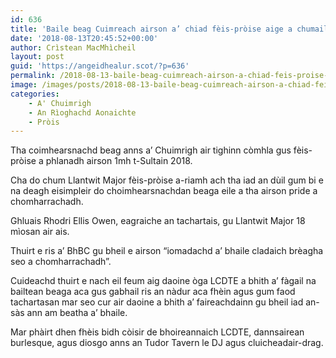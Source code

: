 ```yaml
---
id: 636
title: 'Baile beag Cuimreach airson a’ chiad fèis-pròise aige a chumail'
date: '2018-08-13T20:45:52+00:00'
author: Crìstean MacMhìcheil
layout: post
guid: 'https://angeidhealur.scot/?p=636'
permalink: /2018-08-13-baile-beag-cuimreach-airson-a-chiad-feis-proise-aige-a-chumail/
image: /images/posts/2018-08-13-baile-beag-cuimreach-airson-a-chiad-feis-proise-aige-a-chumail.webp
categories:
    - A' Chuimrigh
    - An Rìoghachd Aonaichte
    - Pròis
---
```


Tha coimhearsnachd beag anns a’ Chuimrigh air tighinn còmhla gus fèis-pròise a phlanadh airson 1mh t-Sultain 2018.

Cha do chum Llantwit Major fèis-pròise a-riamh ach tha iad an dùil gum bi e na deagh eisimpleir do choimhearsnachdan beaga eile a tha airson pride a chomharrachadh.

Ghluais Rhodri Ellis Owen, eagraiche an tachartais, gu Llantwit Major 18 mìosan air ais.

Thuirt e ris a’ BhBC gu bheil e airson “iomadachd a’ bhaile cladaich brèagha seo a chomharrachadh”.

Cuideachd thuirt e nach eil feum aig daoine òga LCDTE a bhith a’ fàgail na bailtean beaga aca gus gabhail ris an nàdur aca fhèin agus gum faod tachartasan mar seo cur air daoine a bhith a’ faireachdainn gu bheil iad an-sàs ann am beatha a’ bhaile.

Mar phàirt dhen fhèis bidh còisir de bhoireannaich LCDTE, dannsairean burlesque, agus diosgo anns an Tudor Tavern le DJ agus cluicheadair-drag.
